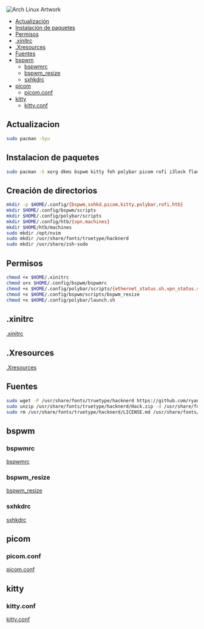 ![Arch Linux Artwork](https://archlinux.org/static/logos/archlinux-logo-light-90dpi.d36c53534a2b.png)

- [Actualización](#actualizacion)
- [Instalación de paquetes](#instalacion-de-paquetes)
- [Permisos](#permisos)
- [.xinitrc](#xinitrc)
- [.Xresources](#xresources)
- [Fuentes](#fuentes)
- [bspwm](#bspwm)
  - [bspwmrc](#bspwmrc)
  - [bspwm_resize](#bspwm_resize)
  - [sxhkdrc](#sxhkdrc)
- [picom](#picom)
  - [picom.conf](#picomconf)
- [kitty](#kitty)
  - [kitty.conf](/files/kitty.conf)

## Actualizacion

```bash
sudo pacman -Syu
```

## Instalacion de paquetes

```bash
sudo pacman -S xorg dkms bspwm kitty feh polybar picom rofi i3lock flameshot xclip firefox-esr locate unzip openvpn
```

## Creación de directorios

```bash
mkdir -p $HOME/.config/{bspwm,sxhkd,picom,kitty,polybar,rofi,htb}
mkdir $HOME/.config/bspwm/scripts
mkdir $HOME/.config/polybar/scripts
mkdir $HOME/.config/htb/{vpn,machines}
mkdir $HOME/htb/machines
sudo mkdir /opt/nvim
sudo mkdir /usr/share/fonts/truetype/hacknerd
sudo mkdir /usr/share/zsh-sudo
```

## Permisos

```bash
chmod +x $HOME/.xinitrc
chmod u+x $HOME/.config/bspwm/bspwmrc
chmod +x $HOME/.config/polybar/scripts/{ethernet_status.sh,vpn_status.sh,target_to_hack.sh,copy_target.sh}
chmod +x $HOME/.config/bspwm/scripts/bspwm_resize
chmod +x $HOME/.config/polybar/launch.sh
```

## .xinitrc

[.xinitrc](/files/.xinitrc)

## .Xresources

[.Xresources](/files/.Xresources)

## Fuentes

```bash
sudo wget -P /usr/share/fonts/truetype/hacknerd https://github.com/ryanoasis/nerd-fonts/releases/download/v3.4.0/Hack.zip
sudo unzip /usr/share/fonts/truetype/hacknerd/Hack.zip -d /usr/share/fonts/truetype/hacknerd
sudo rm /usr/share/fonts/truetype/hacknerd/LICENSE.md /usr/share/fonts/truetype/hacknerd/README.md /usr/share/fonts/truetype/hacknerd/Hack.zip
```

## bspwm

### bspwmrc

[bspwmrc](/files/bspwmrc)

### bspwm_resize

[bspwm_resize](/files/bspwm_resize)

### sxhkdrc

[sxhkdrc](/files/sxhkdrc)

## picom

### picom.conf

[picom.conf](/files/picom.conf)

## kitty

### kitty.conf

[kitty.conf](/files/kitty.conf)
